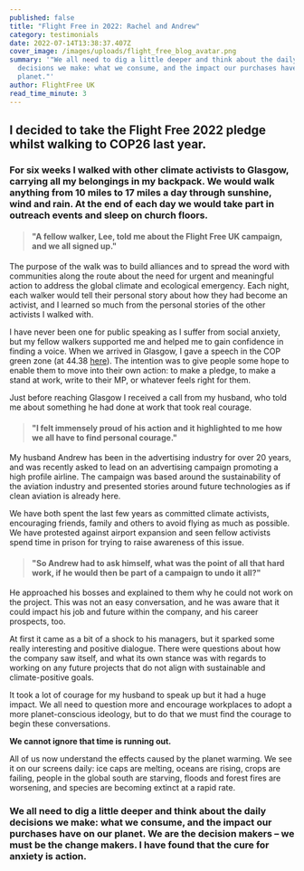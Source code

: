 ```yaml
---
published: false
title: "Flight Free in 2022: Rachel and Andrew"
category: testimonials
date: 2022-07-14T13:38:37.407Z
cover_image: /images/uploads/flight_free_blog_avatar.png
summary: '"We all need to dig a little deeper and think about the daily
  decisions we make: what we consume, and the impact our purchases have on our
  planet."'
author: FlightFree UK
read_time_minute: 3
---
```

<!--StartFragment-->

## I decided to take the Flight Free 2022 pledge whilst walking to COP26 last year.

### For six weeks I walked with other climate activists to Glasgow, carrying all my belongings in my backpack. We would walk anything from 10 miles to 17 miles a day through sunshine, wind and rain. At the end of each day we would take part in outreach events and sleep on church floors. 

> #### "A fellow walker, Lee, told me about the Flight Free UK campaign, and we all signed up."

The purpose of the walk was to build alliances and to spread the word with communities along the route about the need for urgent and meaningful action to address the global climate and ecological emergency. Each night, each walker would tell their personal story about how they had become an activist, and I learned so much from the personal stories of the other activists I walked with.

I have never been one for public speaking as I suffer from social anxiety, but my fellow walkers supported me and helped me to gain confidence in finding a voice. When we arrived in Glasgow, I gave a speech in the COP green zone (at 44.38 [here](https://www.youtube.com/watch?v=tvf1Wb6hawg&t=1814s)). The intention was to give people some hope to enable them to move into their own action: to make a pledge, to make a stand at work, write to their MP, or whatever feels right for them.

Just before reaching Glasgow I received a call from my husband, who told me about something he had done at work that took real courage.

> #### "I felt immensely proud of his action and it highlighted to me how we all have to find personal courage."

My husband Andrew has been in the advertising industry for over 20 years, and was recently asked to lead on an advertising campaign promoting a high profile airline. The campaign was based around the sustainability of the aviation industry and presented stories around future technologies as if clean aviation is already here. 

We have both spent the last few years as committed climate activists, encouraging friends, family and others to avoid flying as much as possible. We have protested against airport expansion and seen fellow activists spend time in prison for trying to raise awareness of this issue. 

> #### "So Andrew had to ask himself, what was the point of all that hard work, if he would then be part of a campaign to undo it all?"

He approached his bosses and explained to them why he could not work on the project. This was not an easy conversation, and he was aware that it could impact his job and future within the company, and his career prospects, too.

At first it came as a bit of a shock to his managers, but it sparked some really interesting and positive dialogue. There were questions about how the company saw itself, and what its own stance was with regards to working on any future projects that do not align with sustainable and climate-positive goals. 

It took a lot of courage for my husband to speak up but it had a huge impact. We all need to question more and encourage workplaces to adopt a more planet-conscious ideology, but to do that we must find the courage to begin these conversations. 

**We cannot ignore that time is running out.** 

All of us now understand the effects caused by the planet warming. We see it on our screens daily: ice caps are melting, oceans are rising, crops are failing, people in the global south are starving, floods and forest fires are worsening, and species are becoming extinct at a rapid rate. 

### We all need to dig a little deeper and think about the daily decisions we make: what we consume, and the impact our purchases have on our planet. We are the decision makers – we must be the change makers. I have found that the cure for anxiety is action.

<!--EndFragment-->